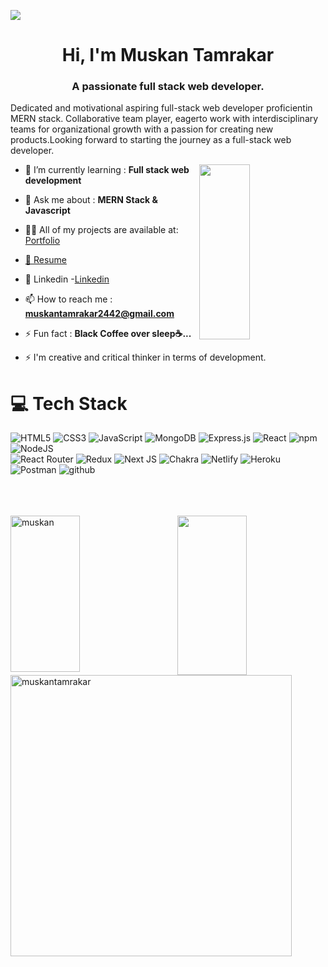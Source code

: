 <!-- <div> <img align='right' src="https://media.giphy.com/media/M9gbBd9nbDrOTu1Mqx/giphy.gif" width="231"></div> -->
  <a href="https://github.com/durgeshrai633/readme-typing-svg"><img src="https://readme-typing-svg.herokuapp.com?lines=Full+Stack+Web+Developer;&left=true&width=400&height=50"></a>

<h1 align="center">Hi, I'm Muskan Tamrakar</h1>
<h3 align="center">A passionate full stack web developer.</h3>
<p>Dedicated and motivational aspiring full-stack web developer
proficientin MERN stack. Collaborative team player, eagerto work
with interdisciplinary teams for organizational growth with a
passion for creating new products.Looking forward to starting the
journey as a full-stack web developer.</p>


<img align="right"  width="40%" height="280px" src="https://indoanalytica.com/static/images/web-development-1.gif"></img>

- 🌱 I’m currently learning : **Full stack web development**

- 💬 Ask me about : **MERN Stack & Javascript**

- 👨‍💻 All of my projects are available at:<a href="https://muskantamrakar.github.io/"> Portfolio</a>

- <a href="https://drive.google.com/file/d/1qgmYILIqHQnWTDtTFa7EuXuF6Zpm5YAF/view?usp=sharing">💬 Resume</a>

- 📑 Linkedin -<a href="https://www.linkedin.com/in/muskan-tamrakar-7a5258236">Linkedin</a>

- 📫 How to reach me : **muskantamrakar2442@gmail.com**

- ⚡ Fun fact : **Black Coffee over sleep☕...**

- ⚡ I'm creative and critical thinker in terms of development.

<!-- <h3 align="left">Connect with me:</h3>
<p align="left">- 💬 Linkedin:
<a href="https://linkedin.com/in/https://www.linkedin.com/in/muskan-tamrakar-7a5258236/" target="blank"><img align="center" src="https://raw.githubusercontent.com/rahuldkjain/github-profile-readme-generator/master/src/images/icons/Social/linked-in-alt.svg" alt="https://www.linkedin.com/in/muskan-tamrakar-7a5258236/" height="30" width="40" /></a></br>
- 💬 Email: <a href="https://medium.com/@muskantamrakar2442" target="blank"><img align="center" src="https://raw.githubusercontent.com/rahuldkjain/github-profile-readme-generator/master/src/images/icons/Social/medium.svg" alt="@muskantamrakar2442" height="30" width="40" /></a>
</p> -->

<!-- <p align="left"> <a href="https://github.com/ryo-ma/github-profile-trophy"><img src="https://github-profile-trophy.vercel.app/?username=muskantamrakar" alt="muskantamrakar" /></a> </p> -->

# 💻 Tech Stack
![HTML5](https://img.shields.io/badge/html5-%23E34F26.svg?style=for-the-badge&logo=html5&logoColor=white) 
![CSS3](https://img.shields.io/badge/css3-%231572B6.svg?style=for-the-badge&logo=css3&logoColor=white) 
![JavaScript](https://img.shields.io/badge/javascript-%23323330.svg?style=for-the-badge&logo=javascript&logoColor=%23F7DF1E) 
![MongoDB](https://img.shields.io/badge/MongoDB-%234ea94b.svg?style=for-the-badge&logo=mongodb&logoColor=white) 
![Express.js](https://img.shields.io/badge/express.js-%23404d59.svg?style=for-the-badge&logo=express&logoColor=%2361DAFB) 
![React](https://img.shields.io/badge/react-%2320232a.svg?style=for-the-badge&logo=react&logoColor=%2361DAFB) 
<img src="https://img.shields.io/badge/npm-CB3837?style=for-the-badge&logo=npm&logoColor=white" alt="npm" />
![NodeJS](https://img.shields.io/badge/node.js-6DA55F?style=for-the-badge&logo=node.js&logoColor=white) </br>
![React Router](https://img.shields.io/badge/React_Router-CA4245?style=for-the-badge&logo=react-router&logoColor=white) 
![Redux](https://img.shields.io/badge/redux-%23593d88.svg?style=for-the-badge&logo=redux&logoColor=white) 
![Next JS](https://img.shields.io/badge/Next-black?style=for-the-badge&logo=next.js&logoColor=white) 
![Chakra](https://img.shields.io/badge/chakra-%234ED1C5.svg?style=for-the-badge&logo=chakraui&logoColor=white) 
![Netlify](https://img.shields.io/badge/netlify-%23000000.svg?style=for-the-badge&logo=netlify&logoColor=#00C7B7) 
![Heroku](https://img.shields.io/badge/heroku-%23430098.svg?style=for-the-badge&logo=heroku&logoColor=white) 
![Postman](https://img.shields.io/badge/Postman-FF6C37?style=for-the-badge&logo=postman&logoColor=white)
<img src="https://img.shields.io/badge/GitHub-100000?style=for-the-badge&logo=github&logoColor=white" alt="github" />
</br>
</br>
</br>
</br>


<div>
  <img align="left" src="https://github-readme-streak-stats.herokuapp.com/?user=muskantamrakar&theme=radical" alt="muskan" height="250px" width="47%" />
  <img align="right" src="https://github-readme-stats.vercel.app/api?username=muskantamrakar&show_icons=true&theme=radical" alt-"muskan height="255px" width="47%"/>
</div>
<p >
  <img align="center" width="450" backgroundcolor="black" src="https://github-readme-stats.vercel.app/api/top-langs?username=muskantamrakar&show_icons=true&locale=en&layout=compact" alt="muskantamrakar" /></p>
  
  
<!-- <p >
&nbsp;<img align="right" width="400" src="https://github-readme-stats.vercel.app/api?username=muskantamrakar&show_icons=true&locale=en" alt="muskantamrakar" />
</p> -->

<!-- <p><img align="center" width="400" src="https://github-readme-streak-stats.herokuapp.com/?user=muskantamrakar&" alt="muskantamrakar" /></p> -->
